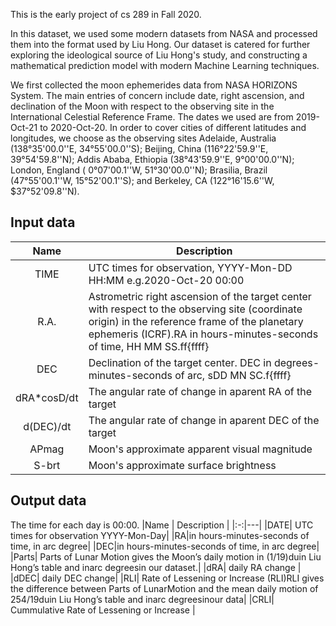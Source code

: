 This is the early project of cs 289 in Fall 2020. 

In this dataset, we used some modern datasets from NASA and processed them into the format used by Liu Hong. Our dataset is catered for further exploring the ideological source of Liu Hong's study, and constructing a mathematical prediction model with modern Machine Learning techniques.

We first collected the moon ephemerides data from NASA HORIZONS System. The main entries of concern include date, right ascension, and declination of the Moon with respect to the observing site in the International Celestial Reference Frame. The dates we used are from 2019-Oct-21 to 2020-Oct-20. In order to cover cities of different latitudes and longitudes, we choose as the observing sites Adelaide, Australia (138°35'00.0''E, 34°55'00.0''S); Beijing, China (116°22'59.9''E, 39°54'59.8''N); Addis Ababa, Ethiopia (38°43'59.9''E, 9°00'00.0''N); London, England ( 0°07'00.1''W, 51°30'00.0''N); Brasilia, Brazil (47°55'00.1''W, 15°52'00.1''S); and Berkeley, CA (122°16'15.6''W, $37°52'09.8''N).

## Input data
|Name | Description |
|:-:|---|
|TIME| UTC times for observation, YYYY-Mon-DD HH:MM e.g.2020-Oct-20 00:00  | 
|R.A.| Astrometric right ascension of the target center with respect to the observing site (coordinate origin) in the reference frame of the planetary ephemeris (ICRF).RA  in hours-minutes-seconds of time, HH MM SS.ff{ffff}|   
|DEC| Declination of the target center. DEC in degrees-minutes-seconds of arc,  sDD MN SC.f{ffff}|
|dRA*cosD/dt|The angular rate of change in aparent RA of the target|
|d(DEC)/dt|The angular rate of change in aparent DEC of the target|
|APmag|Moon's approximate apparent visual magnitude|
|S-brt|Moon's approximate surface brightness|


## Output data
The time for each day is 00:00.
|Name | Description | 
|:-:|---|
|DATE| UTC times for observation YYYY-Mon-Day| 
|RA|in hours-minutes-seconds of time, in arc degree|
|DEC|in hours-minutes-seconds of time, in arc degree|
|Parts| Parts of Lunar Motion gives the Moon’s daily motion in (1/19)duin Liu Hong’s table and inarc degreesin our dataset.|
|dRA| daily RA change |
|dDEC| daily DEC change|
|RLI| Rate of Lessening or Increase (RLI)RLI gives the difference between Parts of LunarMotion and the mean daily motion of 254/19duin Liu Hong’s table and inarc degreesinour data|
|CRLI| Cummulative Rate of Lessening or Increase |

